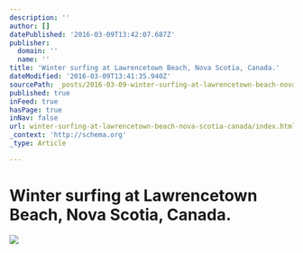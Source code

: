 ```yaml
---
description: ''
author: []
datePublished: '2016-03-09T13:42:07.687Z'
publisher:
  domain: ''
  name: ''
title: 'Winter surfing at Lawrencetown Beach, Nova Scotia, Canada.'
dateModified: '2016-03-09T13:41:35.940Z'
sourcePath: _posts/2016-03-09-winter-surfing-at-lawrencetown-beach-nova-scotia-canada.md
published: true
inFeed: true
hasPage: true
inNav: false
url: winter-surfing-at-lawrencetown-beach-nova-scotia-canada/index.html
_context: 'http://schema.org'
_type: Article

---
```

# Winter surfing at Lawrencetown Beach, Nova Scotia, Canada.
![](https://the-grid-user-content.s3-us-west-2.amazonaws.com/2a286ca9-fcab-4754-95e2-a1a26c5ab162.png)